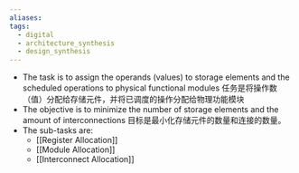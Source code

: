 ```yaml
---
aliases: 
tags:
  - digital
  - architecture_synthesis
  - design_synthesis
---
```

- The task is to assign the operands (values) to storage elements and the scheduled operations to physical functional modules
  任务是将操作数（值）分配给存储元件，并将已调度的操作分配给物理功能模块
- The objective is to minimize the number of storage elements and the amount of interconnections
  目标是最小化存储元件的数量和连接的数量。
- The sub-tasks are:
	- [[Register Allocation]]
	- [[Module Allocation]]
	- [[Interconnect Allocation]]
	